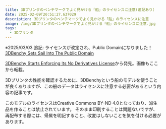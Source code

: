 ```yaml
---
title: 3Dプリンタのベンチマークでよく見かける「船」のライセンスに注意(追記あり)
date: 2025-02-09T20:51:27.637029
description: 3Dプリンタのベンチマークでよく見かける「船」のライセンスに注意
image: /img/3Dプリンタのベンチマークでよく見かける「船」のライセンスに注意.jpg
tags:
  - 3Dプリンタ
---
```


※2025/03/03 追記: ライセンスが改定され、Public Domainになりました！ [3DBenchy Sets Sail Into The Public Domain](https://hackaday.com/2025/02/14/3dbenchy-sets-sail-into-the-public-domain/)

[3DBenchy Starts Enforcing Its No Derivatives License](https://hackaday.com/2025/01/09/3dbenchy-starts-enforcing-its-no-derivatives-license/)から発見。画像もここから転載。

3Dプリンタの性能を確認するために、3DBenchyという船のモデルを使うことが良くありますが、この船のデータはライセンスに注意する必要があるという内容の記事です。

このモデルのライセンスはCreative Commons BY-ND 4.0となっており、派生品を作ることは禁止されています。
そのまま印刷することは問題ないですが、再配布する際には、帰属を明記すること、改変はしないことを気を付ける必要があります。



